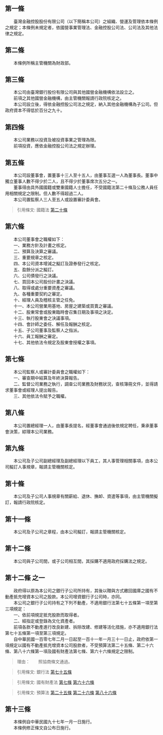 第一條 
-------
　　臺灣金融控股股份有限公司（以下簡稱本公司）之組織、營運及管理依本條例之規定；本條例未規定者，依國營事業管理法、金融控股公司法、公司法及其他法律之規定。  


第二條 
-------
　　本條例所稱主管機關為財政部。  


第三條 
-------
　　本公司由臺灣銀行股份有限公司與其他國營金融機構依法設立之。  
　　前項之其他國營金融機構，由主管機關報請行政院核定之。  
　　本公司設立後，得依金融控股公司法之規定，納入其他金融機構為子公司。但政府資本不得低於百分之九十。  


第四條 
-------
　　本公司業務以投資及被投資事業之管理為限。  
　　前項投資，應依金融控股公司法之規定辦理。  


第五條 
-------
　　本公司設董事會，置董事十三人至十五人，由董事互選一人為董事長。董事中獨立董事人數不得少於二人，且不得少於董事席次五分之一。  
　　董事得由具外國國籍或雙重國籍人士擔任，不受國籍法第二十條及公務人員任用相關規定之限制。但人數不得超過二人。  
　　本公司置監察人三人至五人或設置審計委員會。  
> 引用條文: 國籍法 [第二十條](../../內政/戶政/國籍法.md#第二十條-)



第六條 
-------
　　本公司董事會之職權如下：  
　　一、業務方針及計畫之核定。  
　　二、預算及決算之審議。  
　　三、重要規章之核定。  
　　四、本公司資本增減之擬訂及證券發行之核定。  
　　五、盈餘分派之擬訂。  
　　六、公司債發行之決議。  
　　七、買回本公司股份計畫之決議。  
　　八、取得或處分重要資產之審議。  
　　九、各種重要契約之審定。  
　　十、經理人員及稽核主管之任免。  
　　十一、本公司營業用基地、房屋之建築或買賣之審議。  
　　十二、股東常會或股東臨時會召集日期及事項之決定。  
　　十三、執行股東會之決議事項。  
　　十四、會計師之委任、解任及報酬之核定。  
　　十五、子公司董事及監察人之指派。  
　　十六、員工報酬之審定。  
　　十七、其他依法令規定及股東會授權之事項。  


第七條 
-------
　　本公司監察人或審計委員會之職權如下：  
　　一、審查期中結算及年終決算報告。  
　　二、監督公司業務之執行，調查公司業務及財務狀況，查核簿冊文件，並得請求董事會或經理人提出報告。  
　　三、其他依法令賦予之職權。  


第八條 
-------
　　本公司置總經理一人，由董事長提名，經董事會通過後依規定聘任，秉承董事會決策，綜理本公司業務。  


第九條 
-------
　　本公司及子公司副總經理及副總經理以下員工，其人事管理相關事項，由本公司擬訂人事規章，報請主管機關核定。  


第十條 
-------
　　本公司及子公司人事規章有關薪給、退休、撫卹、資遣等事項，由主管機關擬訂，報請行政院核定。  


第十一條 
---------
　　本公司及子公司之章程，由本公司擬訂，報請主管機關核定。  


第十二條 
---------
　　本公司與子公司間，或子公司相互間，其採購不適用政府採購法之規定。  


第十二條 之一 
--------------
　　政府得以原為本公司之銀行子公司所持有，其後以贈與方式繳回國庫之國有不動產抵充增資本公司之股款。本公司增資銀行子公司時，亦同。  
　　本公司之銀行子公司持有之下列不動產，不適用銀行法第七十五條第一項至第三項規定：  
　　一、依前項規定抵充股款而取得者。  
　　二、經指定或登錄為文化資產者。  
　　前項各款不動產進行改良新建、拆除改建、修建等活化措施，亦不適用銀行法第七十五條第一項至第三項規定。  
　　自中華民國一百零七年二月一日起至一百十一年一月三十一日止，政府依第一項規定以國有不動產抵充增資本公司股款者，不受預算法第二十五條、第二十六條、第八十六條第一項及國有財產法第七條、第六十六條規定之限制。  
> 理由：　　照協商條文通過。

> 引用條文: 銀行法 [第七十五條](../../財政金融/銀行/銀行法.md#第七十五條-)

> 引用條文: 國有財產法 [第七條](../../財政金融/國有財產/國有財產法.md#第七條-國有財產收益及處分程序) [第六十六條](../../財政金融/國有財產/國有財產法.md#第六十六條-財政部對計畫之審查與呈報)

> 引用條文: 預算法 [第二十五條](../../主計/預算/預算法.md#第二十五條-) [第二十六條](../../主計/預算/預算法.md#第二十六條-) [第八十六條](../../主計/預算/預算法.md#第八十六條-)



第十三條 
---------
　　本條例自中華民國九十七年一月一日施行。  
　　本條例修正條文自公布日施行。